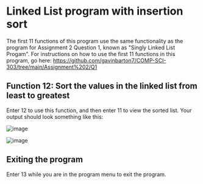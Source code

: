 # Linked List program with insertion sort

The first 11 functions of this program use the same functionality as the program for Assignment 2 Question 1, known as "Singly Linked List Progam". For instructions on how to use the first 11 functions in this program, go here: https://github.com/gavinbarton7/COMP-SCI-303/tree/main/Assignment%202/Q1

## Function 12: Sort the values in the linked list from least to greatest

Enter 12 to use this function, and then enter 11 to view the sorted list. Your output should look something like this:

![image](https://github.com/user-attachments/assets/24ab9f14-658d-44a1-b61b-aaf8f5512f92)

![image](https://github.com/user-attachments/assets/9316468b-6b5a-45db-b730-c3051a1b2c20)

## Exiting the program

Enter 13 while you are in the program menu to exit the program.
